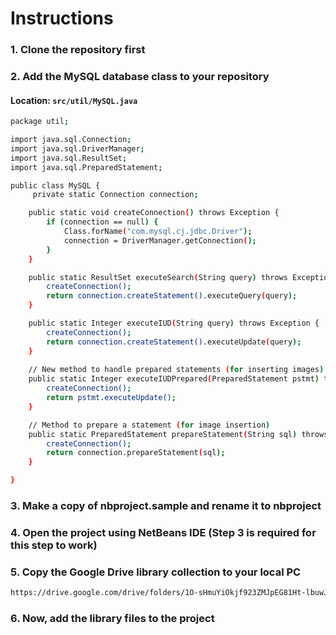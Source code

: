 # Instructions

### 1. Clone the repository first

### 2. Add the MySQL database class to your repository

#### Location: `src/util/MySQL.java`

```sh
package util;

import java.sql.Connection;
import java.sql.DriverManager;
import java.sql.ResultSet;
import java.sql.PreparedStatement;

public class MySQL {
     private static Connection connection;

    public static void createConnection() throws Exception {
        if (connection == null) {
            Class.forName("com.mysql.cj.jdbc.Driver");
            connection = DriverManager.getConnection();
        }
    }

    public static ResultSet executeSearch(String query) throws Exception {
        createConnection();
        return connection.createStatement().executeQuery(query);
    }

    public static Integer executeIUD(String query) throws Exception {
        createConnection();
        return connection.createStatement().executeUpdate(query);
    }
    
    // New method to handle prepared statements (for inserting images)
    public static Integer executeIUDPrepared(PreparedStatement pstmt) throws Exception {
        createConnection();
        return pstmt.executeUpdate();
    }

    // Method to prepare a statement (for image insertion)
    public static PreparedStatement prepareStatement(String sql) throws Exception {
        createConnection();
        return connection.prepareStatement(sql);
    }

}

```

### 3. Make a copy of nbproject.sample and rename it to nbproject
### 4. Open the project using NetBeans IDE (Step 3 is required for this step to work)
### 5. Copy the Google Drive library collection to your local PC 
```sh 
https://drive.google.com/drive/folders/1O-sHmuYiOkjf923ZMJpEG81Ht-lbuwJ1?usp=sharing
```
### 6. Now, add the library files to the project 
